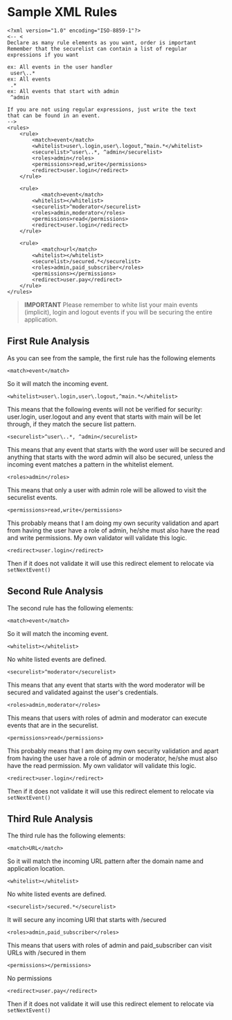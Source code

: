 # Sample XML Rules

```markup
<?xml version="1.0" encoding="ISO-8859-1"?>
<-- <
Declare as many rule elements as you want, order is important 
Remember that the securelist can contain a list of regular
expressions if you want

ex: All events in the user handler
 user\..*
ex: All events
 .*
ex: All events that start with admin
 ^admin

If you are not using regular expressions, just write the text
that can be found in an event.
-->
<rules>
    <rule>
        <match>event</match>
        <whitelist>user\.login,user\.logout,^main.*</whitelist>
        <securelist>^user\..*, ^admin</securelist>
        <roles>admin</roles>
        <permissions>read,write</permissions>
        <redirect>user.login</redirect>
    </rule>

    <rule>
           <match>event</match>
        <whitelist></whitelist>
        <securelist>^moderator</securelist>
        <roles>admin,moderator</roles>
        <permissions>read</permissions>
        <redirect>user.login</redirect>
    </rule>

    <rule>
           <match>url</match>
        <whitelist></whitelist>
        <securelist>/secured.*</securelist>
        <roles>admin,paid_subscriber</roles>
        <permissions></permissions>
        <redirect>user.pay</redirect>
    </rule>
</rules>
```

> **IMPORTANT** Please remember to white list your main events \(implicit\), login and logout events if you will be securing the entire application.

## First Rule Analysis

As you can see from the sample, the first rule has the following elements

```text
<match>event</match>
```

So it will match the incoming event.

```text
<whitelist>user\.login,user\.logout,^main.*</whitelist>
```

This means that the following events will not be verified for security: user.login, user.logout and any event that starts with main will be let through, if they match the secure list pattern.

```text
<securelist>^user\..*, ^admin</securelist>
```

This means that any event that starts with the word user will be secured and anything that starts with the word admin will also be secured, unless the incoming event matches a pattern in the whitelist element.

```text
<roles>admin</roles>
```

This means that only a user with admin role will be allowed to visit the securelist events.

```text
<permissions>read,write</permissions>
```

This probably means that I am doing my own security validation and apart from having the user have a role of admin, he/she must also have the read and write permissions. My own validator will validate this logic.

```text
<redirect>user.login</redirect>
```

Then if it does not validate it will use this redirect element to relocate via `setNextEvent()`

## Second Rule Analysis

The second rule has the following elements:

```text
<match>event</match>
```

So it will match the incoming event.

```text
<whitelist></whitelist>
```

No white listed events are defined.

```text
<securelist>^moderator</securelist>
```

This means that any event that starts with the word moderator will be secured and validated against the user's credentials.

```text
<roles>admin,moderator</roles>
```

This means that users with roles of admin and moderator can execute events that are in the securelist.

```text
<permissions>read</permissions>
```

This probably means that I am doing my own security validation and apart from having the user have a role of admin or moderator, he/she must also have the read permission. My own validator will validate this logic.

```text
<redirect>user.login</redirect>
```

Then if it does not validate it will use this redirect element to relocate via `setNextEvent()`

## Third Rule Analysis

The third rule has the following elements:

```text
<match>URL</match>
```

So it will match the incoming URL pattern after the domain name and application location.

```text
<whitelist></whitelist>
```

No white listed events are defined.

```text
<securelist>/secured.*</securelist>
```

It will secure any incoming URI that starts with /secured

```text
<roles>admin,paid_subscriber</roles>
```

This means that users with roles of admin and paid\_subscriber can visit URLs with /secured in them

```text
<permissions></permissions>
```

No permissions

```text
<redirect>user.pay</redirect>
```

Then if it does not validate it will use this redirect element to relocate via `setNextEvent()`

